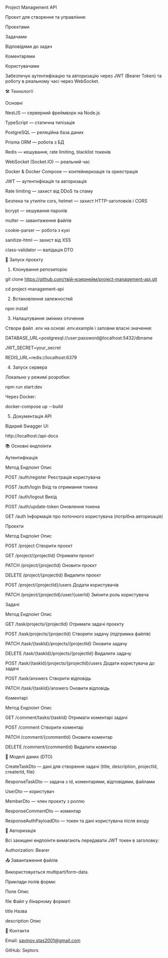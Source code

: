 Project Management API

Проєкт для створення та управління:

Проєктами

Задачами

Відповідями до задач

Коментарями

Користувачами

Забезпечує аутентифікацію та авторизацію через JWT (Bearer Token) та роботу в реальному часі через WebSocket.

🛠 Технології

Основні

NestJS — серверний фреймворк на Node.js

TypeScript — статична типізація

PostgreSQL — реляційна база даних

Prisma ORM — робота з БД

Redis — кешування, rate limiting, blacklist токенів

WebSocket (Socket.IO) — реальний час

Docker & Docker Compose — контейнеризація та оркестрація

JWT — аутентифікація та авторизація

Rate limiting — захист від DDoS та спаму

Безпека та утиліти
cors, helmet — захист HTTP-заголовків і CORS

bcrypt — хешування паролів

multer — завантаження файлів

cookie-parser — робота з кукі

sanitize-html — захист від XSS

class-validator — валідація DTO

🚀 Запуск проєкту
1. Клонування репозиторію

git clone https://github.com/твій-юзернейм/project-management-api.git

cd project-management-api

2. Встановлення залежностей

npm install

3. Налаштування змінних оточення

Створи файл .env на основі .env.example і заповни власні значення:

DATABASE_URL=postgresql://user:password@localhost:5432/dbname

JWT_SECRET=your_secret

REDIS_URL=redis://localhost:6379

4. Запуск сервера

Локально у режимі розробки:

npm run start:dev

Через Docker:

docker-compose up --build

5. Документація API

Відкрий Swagger UI:

http://localhost:<PORT>/api-docs

📚 Основні ендпоінти

Аутентифікація

Метод	Ендпоінт	Опис

POST	/auth/register	Реєстрація користувача

POST	/auth/login	Вхід та отримання токена

POST	/auth/logout	Вихід

POST	/auth/update-token	Оновлення токена

GET	/auth	Інформація про поточного користувача (потрібна авторизація)

Проєкти

Метод	Ендпоінт	Опис

POST	/project	Створити проєкт

GET	/project/{projectId}	Отримати проєкт

PATCH	/project/{projectId}	Оновити проєкт

DELETE	/project/{projectId}	Видалити проєкт

POST	/project/{projectId}/users	Додати користувачів

PATCH	/project/{projectId}/user/{userId}	Змінити роль користувача

Задачі

Метод	Ендпоінт	Опис

GET	/task/projects/{projectId}	Отримати задачі проєкту

POST	/task/projects/{projectId}	Створити задачу (підтримка файлів)

PATCH	/task/{taskId}/projects/{projectId}	Оновити задачу

DELETE	/task/{taskId}/projects/{projectId}	Видалити задачу

POST	/task/{taskId}/projects/{projectId}/users	Додати користувача до задачі

POST	/task/answers	Створити відповідь

PATCH	/task/{taskId}/answers	Оновити відповідь

Коментарі

Метод	Ендпоінт	Опис

GET	/comment/tasks/{taskId}	Отримати коментарі задачі

POST	/comment	Створити коментар

PATCH	/comment/{commentId}	Оновити коментар

DELETE	/comment/{commentId}	Видалити коментар

📂 Моделі даних (DTO)

CreateTaskDto — дані для створення задачі (title, description, projectId, createrId, file)

ResponseTaskDto — задача з id, коментарями, відповідями, файлами

UserDto — користувач

MemberDto — член проєкту з роллю

ResponseCommentDto — коментар

ResponseAuthPayloadDto — токен та дані користувача після входу

🔐 Авторизація

Всі захищені ендпоінти вимагають передавати JWT токен в заголовку:

Authorization: Bearer <token>

📤 Завантаження файлів

Використовується multipart/form-data.

Приклади полів форми:

Поле	Опис

file	Файл у бінарному форматі

title	Назва

description	Опис

📨 Контакти

Email: savinov.stas2001@gmail.com

GitHub: Septors